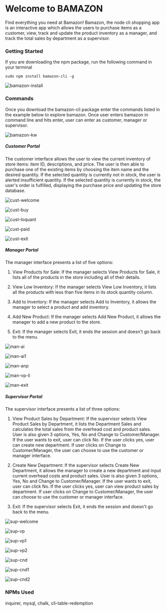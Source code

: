 # Welcome to BAMAZON

Find everything you need at Bamazon! Bamazon, the node cli shopping app is an interactive app which allows the users to purchase items as a customer, view, track and update the product inventory as a manager, and track the total sales by department as a supervisor.

### Getting Started

If you are downloading the npm package, run the following command in your terminal

```
sudo npm install bamazon-cli -g
```
![bamazon-install](https://user-images.githubusercontent.com/28829258/53318834-8c385100-389e-11e9-9cc4-4a9383386b91.png)

### Commands

Once you download the bamazon-cli package enter the commands listed in the example below to explore bamazon. Once user enters bamazon in command line and hits enter, user can enter as customer, manager or supervisor.

![bamazon-kw](https://user-images.githubusercontent.com/28829258/53320383-8b55ee00-38a3-11e9-9026-891112d3b2c3.png)

##### Customer Portal

The customer interface allows the user to view the current inventory of store items: item ID, descriptions, and price. The user is then able to purchase one of the existing items by choosing the item name and the desired quantity. If the selected quantity is currently not in stock, the user is alerted insufficient quantity. If the selected quantity is currently in stock, the user's order is fulfilled, displaying the purchase price and updating the store database.


![cust-welcome](https://user-images.githubusercontent.com/28829258/53321447-88103180-38a6-11e9-9ba4-f9e6b864236c.png)

![cust-buy](https://user-images.githubusercontent.com/28829258/53321458-8e9ea900-38a6-11e9-94d0-ac11f15676ff.png)

![cust-loquant](https://user-images.githubusercontent.com/28829258/53321465-92323000-38a6-11e9-8a8f-8ce765810090.png)

![cust-paid](https://user-images.githubusercontent.com/28829258/53321912-d07c1f00-38a7-11e9-9f32-17ecd78bd605.png)

![cust-exit](https://user-images.githubusercontent.com/28829258/53321921-d4a83c80-38a7-11e9-8b03-7b9d46d770d3.png)

##### Manager Portal

The manager interface presents a list of five options:

1. View Products for Sale: If the manager selects View Products for Sale, it lists all of the products in the    store including all of their details.

2. View Low Inventory: If the manager selects View Low Inventory, it lists all the products with less than five items in its stock quantity column.

3. Add to Inventory: If the manager selects Add to Inventory, it allows the manager to select a product and add inventory.

4. Add New Product: If the manager selects Add New Product, it allows the manager to add a new product to the store.

5. Exit: If the manager selects Exit, it ends the session and doesn't go back to the menu.

![man-ai](https://user-images.githubusercontent.com/28829258/53323376-fe636280-38ab-11e9-8adf-f6e2fe6b31ed.png)

![man-ai1](https://user-images.githubusercontent.com/28829258/53323380-028f8000-38ac-11e9-8672-abcb8e73cbe8.png)

![man-anp](https://user-images.githubusercontent.com/28829258/53323384-058a7080-38ac-11e9-889c-f4953cb2fdfb.png)

![man-vp-li](https://user-images.githubusercontent.com/28829258/53323497-4bdfcf80-38ac-11e9-9538-a056be17bb24.png)

![man-exit](https://user-images.githubusercontent.com/28829258/53323505-4f735680-38ac-11e9-87cc-459346727fb4.png)

##### Supervisor Portal

The supervisor interface presents a list of three options:

1. View Product Sales by Department: If the supervisor selects View Product Sales by Department, it lists the Department Sales and calculates the total sales from the overhead cost and product sales. User is also given 3 options, Yes, No and Change to Customer/Manager. If the user wants to exit, user can click No. If the user clicks yes, user can create new department. If user clicks on Change to Customer/Manager, the user can choose to use the customer or manager interface.

2. Create New Department: If the supervisor selects Create New Department, it allows the manager to create a new department and input current overhead costs and product sales. User is also given 3 options, Yes, No and Change to Customer/Manager. If the user wants to exit, user can click No. If the user clicks yes, user can view product sales by department. If user clicks on Change to Customer/Manager, the user can choose to use the customer or manager interface.

3.  Exit: If the supervisor selects Exit, it ends the session and doesn't go back to the menu.

![sup-welcome](https://user-images.githubusercontent.com/28829258/53324875-e988ce00-38af-11e9-85a4-1557076e8959.png)

![sup-vp](https://user-images.githubusercontent.com/28829258/53324878-ec83be80-38af-11e9-9713-b41db80ba1be.png)

![sup-vp1](https://user-images.githubusercontent.com/28829258/53324882-f0174580-38af-11e9-8be8-c8a7537970b9.png)

![sup-vp2](https://user-images.githubusercontent.com/28829258/53324885-f3123600-38af-11e9-88ca-69936c349537.png)

![sup-cnd](https://user-images.githubusercontent.com/28829258/53325425-52247a80-38b1-11e9-8990-d36d9dbc6587.png)

![sup-cnd1](https://user-images.githubusercontent.com/28829258/53325426-52247a80-38b1-11e9-96d6-9be8f9285105.png)

![sup-cnd2](https://user-images.githubusercontent.com/28829258/53325427-52247a80-38b1-11e9-9512-8159268ec618.png)

### NPMs Used

inquirer, mysql, chalk, cli-table-redemption